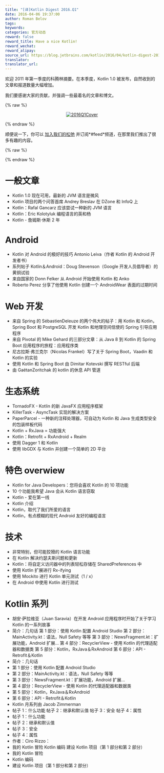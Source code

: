 ```yaml
---
title: "[译]Kotlin Digest 2016.Q1"
date: 2016-04-06 19:37:00
author: Roman Belov
tags:
keywords:
categories: 官方动态
reward: false
reward_title: Have a nice Kotlin!
reward_wechat:
reward_alipay:
source_url: https://blog.jetbrains.com/kotlin/2016/04/kotlin-digest-2016-q1/
translator:
translator_url:
---
```


欢迎 2011 年第一季度的科腾林摘要。在本季度，Kotlin 1.0 被发布，自然收到的文章和报道数量大幅增加。

我们要感谢大家的贡献，并强调一些最着名的文章和博文。

{% raw %}
<p><center><a href="https://i0.wp.com/blog.jetbrains.com/kotlin/files/2016/04/2016Q1Cover.png" rel="attachment wp-att-3826"><img alt="2016Q1Cover" class="alignnone size-full wp-image-3826" data-recalc-dims="1" src="https://i0.wp.com/blog.jetbrains.com/kotlin/files/2016/04/2016Q1Cover.png?resize=640%2C320&amp;ssl=1"/></a></center></p>
{% endraw %}

顺便说一下，你可以 [加入我们的松弛](http://kotlinslackin.herokuapp.com/) 并订阅*#feed*频道，在那里我们推出了很多有趣的内容。

{% raw %}
<p><span id="more-3802"></span></p>
{% endraw %}

# 一般文章


* Kotlin 1.0 现在可用，最新的 JVM 语言是微风
* Kotlin 项目的两个问答首席 Andrey Breslav 在 DZone 和 InfoQ 上
* Kotlin：Rafal Gancarz 应该尝试一种新的 JVM 语言
* Kotlin：Eric Kolotyluk 编程语言的英和杨
* Kotlin - 詹姆斯·休斯 2 年

# Android


* Kotlin 对 Android 的极好的技巧 Antonio Leiva（作者 Kotlin 的 Android 开发者书）
* 系列帖子 Kotlin＆Android：Doug Stevenson（Google 开发人员倡导者）的黄铜试验
* 来自国家的 Donn Felker 从 Android 开始使用 Kotlin 和 Anko
* Roberto Perez 分享了他使用 Kotlin 创建一个 AndroidWear 表面的过期时间

# Web 开发


* 来自 Spring 的 SébastienDeleuze 的两个伟大的帖子：用 Kotlin 和 Kotlin，Spring Boot 和 PostgreSQL 开发 Kotlin 和地理空间信使的 Spring 引导应用程序
* 来自 Pivotal 的 Mike Gehard 的三部分文章：从 Java 8 到 Kotlin 的 Spring Boot 应用程序的旅程：应用程序类
* 尼古拉斯·弗兰克尔（Nicolas Frankel）写了关于 Spring Boot，Vaadin 和 Kotlin 的实验
* 使用 Kotlin 和 Spring Boot 由 Dimitar Kotevski 撰写 RESTful 后端
* 由 GaëtanZoritchak 的 kotlin 的休息 API 管道

# 生态系统


* TornadoFX  -  Kotlin 的新 JavaFX 应用程序框架
* KillerTask  -  AsyncTask 实现的解决方案
* PaperParcel  - 一种新的注释处理器，可自动为 Kotlin 和 Java 生成类型安全的包装样板代码
* Kotlin + RxJava = 功能强大
* Kotlin：Retrofit + RxAndroid + Realm
* 使用 Dagger 1 和 Kotlin
* 使用 libGDX 与 Kotlin 并创建一个简单的 2D 平台

# 特色 overwiew


* Kotlin for Java Developers：您将会喜欢 Kotlin 的 10 项功能
* 10 个功能我希望 Java 会从 Kotlin 语言窃取
* Kotlin  - 爱在第一线
* Kotlin 介绍
* Kotlin，取代了我们所爱的语言
* Kotlin，有点模糊的现代 Android 友好的编程语言

# 技术


* 非常特别，但可能狡猾的 Kotlin 语言功能
* 在 Kotlin 解决约瑟夫斯问题和更新
* Kotlin：将自定义访问器中的列表轻松存储在 SharedPreferences 中
* 使用 Kotlin 扩展进行 Rx-ifying
* 使用 Mockito 进行 Kotlin 单元测试（1 / x）
* 在 Android 中使用 Kotlin 进行测试

# Kotlin 系列


* 胡安·萨拉维亚（Juan Saravia）在开发 Android 应用程序时开始了关于学习 Kotlin 的一系列故事
* 简介：几句话
第 1 部分：使用 Kotlin 配置 Android Studio
第 2 部分：MainActivity.kt：语法，Null Safety 等等
第 3 部分：NewsFragment.kt：扩展功能，Android 扩展...
第 4 部分：RecyclerView  - 使用 Kotlin 的代理适配器和数据类
第 5 部分：Kotlin，RxJava＆RxAndroid
第 6 部分：API  -  Retrofit＆Kotlin
* 简介：几句话
* 第 1 部分：使用 Kotlin 配置 Android Studio
* 第 2 部分：MainActivity.kt：语法，Null Safety 等等
* 第 3 部分：NewsFragment.kt：扩展功能，Android 扩展...
* 第 4 部分：RecyclerView  - 使用 Kotlin 的代理适配器和数据类
* 第 5 部分：Kotlin，RxJava＆RxAndroid
* 第 6 部分：API  -  Retrofit＆Kotlin
* Kotlin 月系列由 Jacob Zimmerman
* 帖子 1：什么功能
帖子 2：继承和默认值
帖子 3：安全
帖子 4：属性
* 帖子 1：什么功能
* 帖子 2：继承和默认值
* 帖子 3：安全
* 帖子 4：属性
* 作者：Ciro Rizzo：
* 我的 Kotlin 冒险
Kotlin 编码
建设 Kotlin 项目（第 1 部分和第 2 部分）
* 我的 Kotlin 冒险
* Kotlin 编码
* 建设 Kotlin 项目（第 1 部分和第 2 部分）

